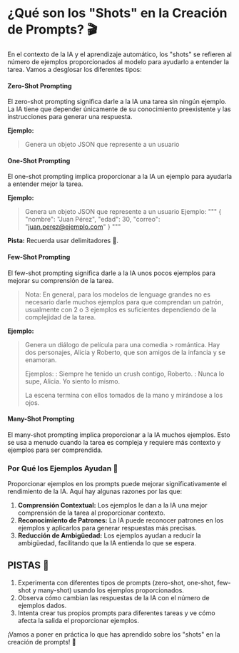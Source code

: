 # ¿Qué son los "Shots" en la Creación de Prompts? 🎬

En el contexto de la IA y el aprendizaje automático, los "shots" se refieren al número de ejemplos proporcionados al modelo para ayudarlo a entender la tarea. Vamos a desglosar los diferentes tipos:

#### Zero-Shot Prompting

El zero-shot prompting significa darle a la IA una tarea sin ningún ejemplo. La IA tiene que depender únicamente de su conocimiento preexistente y las instrucciones para generar una respuesta.

**Ejemplo:**


> Genera un objeto JSON que represente a un usuario


#### One-Shot Prompting

El one-shot prompting implica proporcionar a la IA un ejemplo para ayudarla a entender mejor la tarea.

**Ejemplo:**


> Genera un objeto JSON que represente a un usuario
> Ejemplo:
> """
> {
>    "nombre": "Juan Pérez",
>    "edad": 30,
>    "correo": "juan.perez@ejemplo.com"
>  }
> """


**Pista:** Recuerda usar delimitadores 👀.

#### Few-Shot Prompting

El few-shot prompting significa darle a la IA unos pocos ejemplos para mejorar su comprensión de la tarea.

> Nota: En general, para los modelos de lenguage grandes no es necesario darle muchos ejemplos para que comprendan un patrón, usualmente con 2 o 3 ejemplos es suficientes dependiendo de la complejidad de la tarea.

**Ejemplo:**


> Genera un diálogo de película para una comedia > romántica. Hay dos personajes, Alicia y Roberto, que son amigos de la infancia y se enamoran.
> 
> Ejemplos:
> <Alicia>: Siempre he tenido un crush contigo, Roberto.
> <Roberto>: Nunca lo supe, Alicia. Yo siento lo mismo.
>
> La escena termina con ellos tomados de la mano y mirándose a los ojos.


#### Many-Shot Prompting

El many-shot prompting implica proporcionar a la IA muchos ejemplos. Esto se usa a menudo cuando la tarea es compleja y requiere más contexto y ejemplos para ser comprendida.


### Por Qué los Ejemplos Ayudan 🧩

Proporcionar ejemplos en los prompts puede mejorar significativamente el rendimiento de la IA. Aquí hay algunas razones por las que:

1. **Comprensión Contextual:** Los ejemplos le dan a la IA una mejor comprensión de la tarea al proporcionar contexto.
2. **Reconocimiento de Patrones:** La IA puede reconocer patrones en los ejemplos y aplicarlos para generar respuestas más precisas.
3. **Reducción de Ambigüedad:** Los ejemplos ayudan a reducir la ambigüedad, facilitando que la IA entienda lo que se espera.

## PISTAS 🤖

1. Experimenta con diferentes tipos de prompts (zero-shot, one-shot, few-shot y many-shot) usando los ejemplos proporcionados.
2. Observa cómo cambian las respuestas de la IA con el número de ejemplos dados.
3. Intenta crear tus propios prompts para diferentes tareas y ve cómo afecta la salida el proporcionar ejemplos.

¡Vamos a poner en práctica lo que has aprendido sobre los "shots" en la creación de prompts! 🚀
